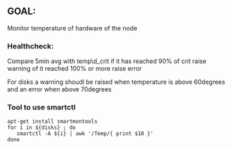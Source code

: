 ## GOAL:
Monitor temperature of hardware of the node

### Healthcheck:

Compare 5min avg with temp\d_crit if it has reached 90% of crit raise warning of it reached 100% or more raise error

For disks a warning shoudl be raised when temperature is above 60degrees and an error when above 70degrees

### Tool to use smartctl

```
apt-get install smartmontools
for i in ${disks} ; do
   smartctl -A ${i} | awk '/Temp/{ print $10 }'
done
```
